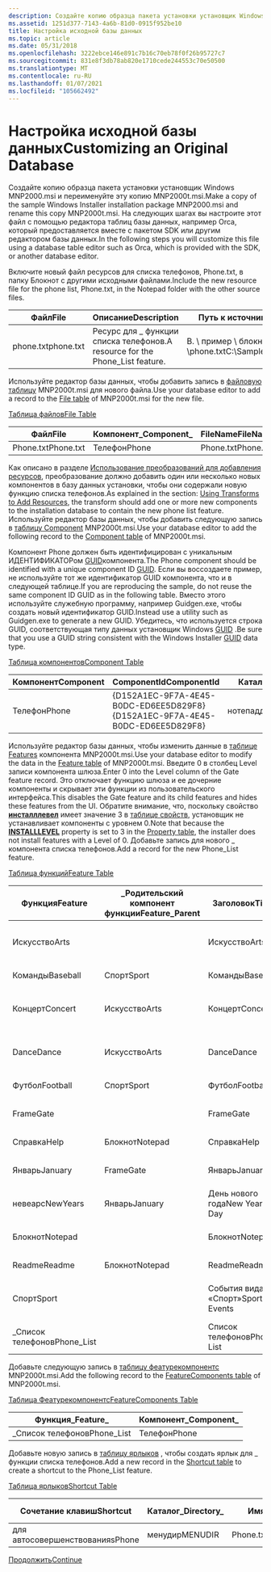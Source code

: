 ```yaml
---
description: Создайте копию образца пакета установки установщик Windows MNP2000.msi и переименуйте эту копию MNP2000t.msi.
ms.assetid: 1251d377-7143-4a6b-81d0-0915f952be10
title: Настройка исходной базы данных
ms.topic: article
ms.date: 05/31/2018
ms.openlocfilehash: 3222ebce146e891c7b16c70eb78f0f26b95727c7
ms.sourcegitcommit: 831e8f3db78ab820e1710cede244553c70e50500
ms.translationtype: MT
ms.contentlocale: ru-RU
ms.lasthandoff: 01/07/2021
ms.locfileid: "105662492"
---
```

# <a name="customizing-an-original-database"></a><span data-ttu-id="f3932-103">Настройка исходной базы данных</span><span class="sxs-lookup"><span data-stu-id="f3932-103">Customizing an Original Database</span></span>

<span data-ttu-id="f3932-104">Создайте копию образца пакета установки установщик Windows MNP2000.msi и переименуйте эту копию MNP2000t.msi.</span><span class="sxs-lookup"><span data-stu-id="f3932-104">Make a copy of the sample Windows Installer installation package MNP2000.msi and rename this copy MNP2000t.msi.</span></span> <span data-ttu-id="f3932-105">На следующих шагах вы настроите этот файл с помощью редактора таблиц базы данных, например Orca, который предоставляется вместе с пакетом SDK или другим редактором базы данных.</span><span class="sxs-lookup"><span data-stu-id="f3932-105">In the following steps you will customize this file using a database table editor such as Orca, which is provided with the SDK, or another database editor.</span></span>

<span data-ttu-id="f3932-106">Включите новый файл ресурсов для списка телефонов, Phone.txt, в папку Блокнот с другими исходными файлами.</span><span class="sxs-lookup"><span data-stu-id="f3932-106">Include the new resource file for the phone list, Phone.txt, in the Notepad folder with the other source files.</span></span>



| <span data-ttu-id="f3932-107">Файл</span><span class="sxs-lookup"><span data-stu-id="f3932-107">File</span></span>      | <span data-ttu-id="f3932-108">Описание</span><span class="sxs-lookup"><span data-stu-id="f3932-108">Description</span></span>                             | <span data-ttu-id="f3932-109">Путь к источнику</span><span class="sxs-lookup"><span data-stu-id="f3932-109">Path to source</span></span>                 | <span data-ttu-id="f3932-110">Путь к целевому объекту</span><span class="sxs-lookup"><span data-stu-id="f3932-110">Path to target</span></span>                               |
|-----------|-----------------------------------------|--------------------------------|----------------------------------------------|
| <span data-ttu-id="f3932-111">phone.txt</span><span class="sxs-lookup"><span data-stu-id="f3932-111">phone.txt</span></span> | <span data-ttu-id="f3932-112">Ресурс для \_ функции списка телефонов.</span><span class="sxs-lookup"><span data-stu-id="f3932-112">A resource for the Phone\_List feature.</span></span> | <span data-ttu-id="f3932-113">В. \\ пример \\ блокнота \\phone.txt</span><span class="sxs-lookup"><span data-stu-id="f3932-113">C:\\Sample\\Notepad\\phone.txt</span></span> | <span data-ttu-id="f3932-114">\[ProgramFilesFolder \] \\ Red \_ парковки \\phone.txt</span><span class="sxs-lookup"><span data-stu-id="f3932-114">\[ProgramFilesFolder\]\\Red\_Park\\phone.txt</span></span> |



 

<span data-ttu-id="f3932-115">Используйте редактор базы данных, чтобы добавить запись в [файловую таблицу](file-table.md) MNP2000t.msi для нового файла.</span><span class="sxs-lookup"><span data-stu-id="f3932-115">Use your database editor to add a record to the [File table](file-table.md) of MNP2000t.msi for the new file.</span></span>

[<span data-ttu-id="f3932-116">Таблица файлов</span><span class="sxs-lookup"><span data-stu-id="f3932-116">File Table</span></span>](file-table.md)



| <span data-ttu-id="f3932-117">Файл</span><span class="sxs-lookup"><span data-stu-id="f3932-117">File</span></span>      | <span data-ttu-id="f3932-118">Компонент\_</span><span class="sxs-lookup"><span data-stu-id="f3932-118">Component\_</span></span> | <span data-ttu-id="f3932-119">FileName</span><span class="sxs-lookup"><span data-stu-id="f3932-119">FileName</span></span>  | <span data-ttu-id="f3932-120">FileSize</span><span class="sxs-lookup"><span data-stu-id="f3932-120">FileSize</span></span> | <span data-ttu-id="f3932-121">Версия</span><span class="sxs-lookup"><span data-stu-id="f3932-121">Version</span></span> | <span data-ttu-id="f3932-122">Язык</span><span class="sxs-lookup"><span data-stu-id="f3932-122">Language</span></span> | <span data-ttu-id="f3932-123">Атрибуты</span><span class="sxs-lookup"><span data-stu-id="f3932-123">Attributes</span></span> | <span data-ttu-id="f3932-124">Последовательность</span><span class="sxs-lookup"><span data-stu-id="f3932-124">Sequence</span></span> |
|-----------|-------------|-----------|----------|---------|----------|------------|----------|
| <span data-ttu-id="f3932-125">Phone.txt</span><span class="sxs-lookup"><span data-stu-id="f3932-125">Phone.txt</span></span> | <span data-ttu-id="f3932-126">Телефон</span><span class="sxs-lookup"><span data-stu-id="f3932-126">Phone</span></span>       | <span data-ttu-id="f3932-127">Phone.txt</span><span class="sxs-lookup"><span data-stu-id="f3932-127">Phone.txt</span></span> | <span data-ttu-id="f3932-128">1000</span><span class="sxs-lookup"><span data-stu-id="f3932-128">1000</span></span>     |         |          | <span data-ttu-id="f3932-129">0</span><span class="sxs-lookup"><span data-stu-id="f3932-129">0</span></span>          | <span data-ttu-id="f3932-130">1</span><span class="sxs-lookup"><span data-stu-id="f3932-130">1</span></span>        |



 

<span data-ttu-id="f3932-131">Как описано в разделе [Использование преобразований для добавления ресурсов](using-transforms-to-add-resources.md), преобразование должно добавить один или несколько новых компонентов в базу данных установки, чтобы они содержали новую функцию списка телефонов.</span><span class="sxs-lookup"><span data-stu-id="f3932-131">As explained in the section: [Using Transforms to Add Resources](using-transforms-to-add-resources.md), the transform should add one or more new components to the installation database to contain the new phone list feature.</span></span> <span data-ttu-id="f3932-132">Используйте редактор базы данных, чтобы добавить следующую запись в [таблицу Component](component-table.md) MNP2000t.msi.</span><span class="sxs-lookup"><span data-stu-id="f3932-132">Use your database editor to add the following record to the [Component table](component-table.md) of MNP2000t.msi.</span></span>

<span data-ttu-id="f3932-133">Компонент Phone должен быть идентифицирован с уникальным ИДЕНТИФИКАТОРом [GUID](guid.md)компонента.</span><span class="sxs-lookup"><span data-stu-id="f3932-133">The Phone component should be identified with a unique component ID [GUID](guid.md).</span></span> <span data-ttu-id="f3932-134">Если вы воссоздаете пример, не используйте тот же идентификатор GUID компонента, что и в следующей таблице.</span><span class="sxs-lookup"><span data-stu-id="f3932-134">If you are reproducing the sample, do not reuse the same component ID GUID as in the following table.</span></span> <span data-ttu-id="f3932-135">Вместо этого используйте служебную программу, например Guidgen.exe, чтобы создать новый идентификатор GUID.</span><span class="sxs-lookup"><span data-stu-id="f3932-135">Instead use a utility such as Guidgen.exe to generate a new GUID.</span></span> <span data-ttu-id="f3932-136">Убедитесь, что используется строка GUID, соответствующая типу данных установщик Windows [GUID](guid.md) .</span><span class="sxs-lookup"><span data-stu-id="f3932-136">Be sure that you use a GUID string consistent with the Windows Installer [GUID](guid.md) data type.</span></span>

[<span data-ttu-id="f3932-137">Таблица компонентов</span><span class="sxs-lookup"><span data-stu-id="f3932-137">Component Table</span></span>](component-table.md)



| <span data-ttu-id="f3932-138">Компонент</span><span class="sxs-lookup"><span data-stu-id="f3932-138">Component</span></span> | <span data-ttu-id="f3932-139">ComponentId</span><span class="sxs-lookup"><span data-stu-id="f3932-139">ComponentId</span></span>                            | <span data-ttu-id="f3932-140">Каталог\_</span><span class="sxs-lookup"><span data-stu-id="f3932-140">Directory\_</span></span> | <span data-ttu-id="f3932-141">Атрибуты</span><span class="sxs-lookup"><span data-stu-id="f3932-141">Attributes</span></span> | <span data-ttu-id="f3932-142">Условие</span><span class="sxs-lookup"><span data-stu-id="f3932-142">Condition</span></span> | <span data-ttu-id="f3932-143">Путь</span><span class="sxs-lookup"><span data-stu-id="f3932-143">Keypath</span></span>   |
|-----------|----------------------------------------|-------------|------------|-----------|-----------|
| <span data-ttu-id="f3932-144">Телефон</span><span class="sxs-lookup"><span data-stu-id="f3932-144">Phone</span></span>     | <span data-ttu-id="f3932-145">{D152A1EC-9F7A-4E45-B0DC-ED6EE5D829F8}</span><span class="sxs-lookup"><span data-stu-id="f3932-145">{D152A1EC-9F7A-4E45-B0DC-ED6EE5D829F8}</span></span> | <span data-ttu-id="f3932-146">нотепаддир</span><span class="sxs-lookup"><span data-stu-id="f3932-146">NOTEPADDIR</span></span>  | <span data-ttu-id="f3932-147">2</span><span class="sxs-lookup"><span data-stu-id="f3932-147">2</span></span>          |           | <span data-ttu-id="f3932-148">Phone.txt</span><span class="sxs-lookup"><span data-stu-id="f3932-148">Phone.txt</span></span> |



 

<span data-ttu-id="f3932-149">Используйте редактор базы данных, чтобы изменить данные в [таблице Features](feature-table.md) компонента MNP2000t.msi.</span><span class="sxs-lookup"><span data-stu-id="f3932-149">Use your database editor to modify the data in the [Feature table](feature-table.md) of MNP2000t.msi.</span></span> <span data-ttu-id="f3932-150">Введите 0 в столбец Level записи компонента шлюза.</span><span class="sxs-lookup"><span data-stu-id="f3932-150">Enter 0 into the Level column of the Gate feature record.</span></span> <span data-ttu-id="f3932-151">Это отключает функцию шлюза и ее дочерние компоненты и скрывает эти функции из пользовательского интерфейса.</span><span class="sxs-lookup"><span data-stu-id="f3932-151">This disables the Gate feature and its child features and hides these features from the UI.</span></span> <span data-ttu-id="f3932-152">Обратите внимание, что, поскольку свойство [**инсталллевел**](installlevel.md) имеет значение 3 в [таблице свойств](property-table.md), установщик не устанавливает компоненты с уровнем 0.</span><span class="sxs-lookup"><span data-stu-id="f3932-152">Note that because the [**INSTALLLEVEL**](installlevel.md) property is set to 3 in the [Property table](property-table.md), the installer does not install features with a Level of 0.</span></span> <span data-ttu-id="f3932-153">Добавьте запись для нового \_ компонента списка телефонов.</span><span class="sxs-lookup"><span data-stu-id="f3932-153">Add a record for the new Phone\_List feature.</span></span>

[<span data-ttu-id="f3932-154">Таблица функций</span><span class="sxs-lookup"><span data-stu-id="f3932-154">Feature Table</span></span>](feature-table.md)



| <span data-ttu-id="f3932-155">Функция</span><span class="sxs-lookup"><span data-stu-id="f3932-155">Feature</span></span>     | <span data-ttu-id="f3932-156">\_Родительский компонент функции</span><span class="sxs-lookup"><span data-stu-id="f3932-156">Feature\_Parent</span></span> | <span data-ttu-id="f3932-157">Заголовок</span><span class="sxs-lookup"><span data-stu-id="f3932-157">Title</span></span>         | <span data-ttu-id="f3932-158">Описание</span><span class="sxs-lookup"><span data-stu-id="f3932-158">Description</span></span>                | <span data-ttu-id="f3932-159">Отображение</span><span class="sxs-lookup"><span data-stu-id="f3932-159">Display</span></span> | <span data-ttu-id="f3932-160">Level</span><span class="sxs-lookup"><span data-stu-id="f3932-160">Level</span></span> | <span data-ttu-id="f3932-161">Каталог\_</span><span class="sxs-lookup"><span data-stu-id="f3932-161">Directory\_</span></span> | <span data-ttu-id="f3932-162">Атрибуты</span><span class="sxs-lookup"><span data-stu-id="f3932-162">Attributes</span></span> |
|-------------|-----------------|---------------|----------------------------|---------|-------|-------------|------------|
| <span data-ttu-id="f3932-163">Искусство</span><span class="sxs-lookup"><span data-stu-id="f3932-163">Arts</span></span>        |                 | <span data-ttu-id="f3932-164">Искусство</span><span class="sxs-lookup"><span data-stu-id="f3932-164">Arts</span></span>          | <span data-ttu-id="f3932-165">Искусство событий с красной приостановкой.</span><span class="sxs-lookup"><span data-stu-id="f3932-165">Arts events at Red Park.</span></span>   | <span data-ttu-id="f3932-166">20</span><span class="sxs-lookup"><span data-stu-id="f3932-166">20</span></span>      | <span data-ttu-id="f3932-167">3</span><span class="sxs-lookup"><span data-stu-id="f3932-167">3</span></span>     | <span data-ttu-id="f3932-168">нотепаддир</span><span class="sxs-lookup"><span data-stu-id="f3932-168">NOTEPADDIR</span></span>  | <span data-ttu-id="f3932-169">0</span><span class="sxs-lookup"><span data-stu-id="f3932-169">0</span></span>          |
| <span data-ttu-id="f3932-170">Команды</span><span class="sxs-lookup"><span data-stu-id="f3932-170">Baseball</span></span>    | <span data-ttu-id="f3932-171">Спорт</span><span class="sxs-lookup"><span data-stu-id="f3932-171">Sport</span></span>           | <span data-ttu-id="f3932-172">Команды</span><span class="sxs-lookup"><span data-stu-id="f3932-172">Baseball</span></span>      | <span data-ttu-id="f3932-173">Бейсбольные игры</span><span class="sxs-lookup"><span data-stu-id="f3932-173">Baseball Games</span></span>             | <span data-ttu-id="f3932-174">17</span><span class="sxs-lookup"><span data-stu-id="f3932-174">17</span></span>      | <span data-ttu-id="f3932-175">3</span><span class="sxs-lookup"><span data-stu-id="f3932-175">3</span></span>     | <span data-ttu-id="f3932-176">спортдир</span><span class="sxs-lookup"><span data-stu-id="f3932-176">SPORTDIR</span></span>    | <span data-ttu-id="f3932-177">32</span><span class="sxs-lookup"><span data-stu-id="f3932-177">32</span></span>         |
| <span data-ttu-id="f3932-178">Концерт</span><span class="sxs-lookup"><span data-stu-id="f3932-178">Concert</span></span>     | <span data-ttu-id="f3932-179">Искусство</span><span class="sxs-lookup"><span data-stu-id="f3932-179">Arts</span></span>            | <span data-ttu-id="f3932-180">Концерт</span><span class="sxs-lookup"><span data-stu-id="f3932-180">Concert</span></span>       | <span data-ttu-id="f3932-181">Концерт событий с красной приостановкой</span><span class="sxs-lookup"><span data-stu-id="f3932-181">Concert events at Red Park</span></span> | <span data-ttu-id="f3932-182">21</span><span class="sxs-lookup"><span data-stu-id="f3932-182">21</span></span>      | <span data-ttu-id="f3932-183">3</span><span class="sxs-lookup"><span data-stu-id="f3932-183">3</span></span>     | <span data-ttu-id="f3932-184">артсдир</span><span class="sxs-lookup"><span data-stu-id="f3932-184">ARTSDIR</span></span>     | <span data-ttu-id="f3932-185">2</span><span class="sxs-lookup"><span data-stu-id="f3932-185">2</span></span>          |
| <span data-ttu-id="f3932-186">Dance</span><span class="sxs-lookup"><span data-stu-id="f3932-186">Dance</span></span>       | <span data-ttu-id="f3932-187">Искусство</span><span class="sxs-lookup"><span data-stu-id="f3932-187">Arts</span></span>            | <span data-ttu-id="f3932-188">Dance</span><span class="sxs-lookup"><span data-stu-id="f3932-188">Dance</span></span>         | <span data-ttu-id="f3932-189">Dance события с красной приостановкой</span><span class="sxs-lookup"><span data-stu-id="f3932-189">Dance events at Red Park</span></span>   | <span data-ttu-id="f3932-190">23</span><span class="sxs-lookup"><span data-stu-id="f3932-190">23</span></span>      | <span data-ttu-id="f3932-191">3</span><span class="sxs-lookup"><span data-stu-id="f3932-191">3</span></span>     | <span data-ttu-id="f3932-192">артсдир</span><span class="sxs-lookup"><span data-stu-id="f3932-192">ARTSDIR</span></span>     | <span data-ttu-id="f3932-193">2</span><span class="sxs-lookup"><span data-stu-id="f3932-193">2</span></span>          |
| <span data-ttu-id="f3932-194">Футбол</span><span class="sxs-lookup"><span data-stu-id="f3932-194">Football</span></span>    | <span data-ttu-id="f3932-195">Спорт</span><span class="sxs-lookup"><span data-stu-id="f3932-195">Sport</span></span>           | <span data-ttu-id="f3932-196">Футбол</span><span class="sxs-lookup"><span data-stu-id="f3932-196">Football</span></span>      | <span data-ttu-id="f3932-197">Игры футболки</span><span class="sxs-lookup"><span data-stu-id="f3932-197">Football Games</span></span>             | <span data-ttu-id="f3932-198">19</span><span class="sxs-lookup"><span data-stu-id="f3932-198">19</span></span>      | <span data-ttu-id="f3932-199">3</span><span class="sxs-lookup"><span data-stu-id="f3932-199">3</span></span>     | <span data-ttu-id="f3932-200">спортдир</span><span class="sxs-lookup"><span data-stu-id="f3932-200">SPORTDIR</span></span>    | <span data-ttu-id="f3932-201">2</span><span class="sxs-lookup"><span data-stu-id="f3932-201">2</span></span>          |
| <span data-ttu-id="f3932-202">Frame</span><span class="sxs-lookup"><span data-stu-id="f3932-202">Gate</span></span>        |                 | <span data-ttu-id="f3932-203">Frame</span><span class="sxs-lookup"><span data-stu-id="f3932-203">Gate</span></span>          | <span data-ttu-id="f3932-204">Допуски Красного парковки</span><span class="sxs-lookup"><span data-stu-id="f3932-204">Red Park's Admissions</span></span>      | <span data-ttu-id="f3932-205">6</span><span class="sxs-lookup"><span data-stu-id="f3932-205">6</span></span>       | <span data-ttu-id="f3932-206">0</span><span class="sxs-lookup"><span data-stu-id="f3932-206">0</span></span>     | <span data-ttu-id="f3932-207">нотепаддир</span><span class="sxs-lookup"><span data-stu-id="f3932-207">NOTEPADDIR</span></span>  | <span data-ttu-id="f3932-208">0</span><span class="sxs-lookup"><span data-stu-id="f3932-208">0</span></span>          |
| <span data-ttu-id="f3932-209">Справка</span><span class="sxs-lookup"><span data-stu-id="f3932-209">Help</span></span>        | <span data-ttu-id="f3932-210">Блокнот</span><span class="sxs-lookup"><span data-stu-id="f3932-210">Notepad</span></span>         | <span data-ttu-id="f3932-211">Справка</span><span class="sxs-lookup"><span data-stu-id="f3932-211">Help</span></span>          | <span data-ttu-id="f3932-212">Файл справки.</span><span class="sxs-lookup"><span data-stu-id="f3932-212">Help file.</span></span>                 | <span data-ttu-id="f3932-213">5</span><span class="sxs-lookup"><span data-stu-id="f3932-213">5</span></span>       | <span data-ttu-id="f3932-214">3</span><span class="sxs-lookup"><span data-stu-id="f3932-214">3</span></span>     | <span data-ttu-id="f3932-215">нотепаддир</span><span class="sxs-lookup"><span data-stu-id="f3932-215">NOTEPADDIR</span></span>  | <span data-ttu-id="f3932-216">1</span><span class="sxs-lookup"><span data-stu-id="f3932-216">1</span></span>          |
| <span data-ttu-id="f3932-217">Январь</span><span class="sxs-lookup"><span data-stu-id="f3932-217">January</span></span>     | <span data-ttu-id="f3932-218">Frame</span><span class="sxs-lookup"><span data-stu-id="f3932-218">Gate</span></span>            | <span data-ttu-id="f3932-219">Январь</span><span class="sxs-lookup"><span data-stu-id="f3932-219">January</span></span>       | <span data-ttu-id="f3932-220">Припуски за Январь</span><span class="sxs-lookup"><span data-stu-id="f3932-220">January Admissions</span></span>         | <span data-ttu-id="f3932-221">10</span><span class="sxs-lookup"><span data-stu-id="f3932-221">10</span></span>      | <span data-ttu-id="f3932-222">3</span><span class="sxs-lookup"><span data-stu-id="f3932-222">3</span></span>     | <span data-ttu-id="f3932-223">мондир</span><span class="sxs-lookup"><span data-stu-id="f3932-223">MONDIR</span></span>      | <span data-ttu-id="f3932-224">2</span><span class="sxs-lookup"><span data-stu-id="f3932-224">2</span></span>          |
| <span data-ttu-id="f3932-225">невеарс</span><span class="sxs-lookup"><span data-stu-id="f3932-225">NewYears</span></span>    | <span data-ttu-id="f3932-226">Январь</span><span class="sxs-lookup"><span data-stu-id="f3932-226">January</span></span>         | <span data-ttu-id="f3932-227">День нового года</span><span class="sxs-lookup"><span data-stu-id="f3932-227">New Years Day</span></span> | <span data-ttu-id="f3932-228">Почасовые припуски за новый год</span><span class="sxs-lookup"><span data-stu-id="f3932-228">New Years Day Admissions</span></span>   | <span data-ttu-id="f3932-229">11</span><span class="sxs-lookup"><span data-stu-id="f3932-229">11</span></span>      | <span data-ttu-id="f3932-230">3</span><span class="sxs-lookup"><span data-stu-id="f3932-230">3</span></span>     | <span data-ttu-id="f3932-231">холдир</span><span class="sxs-lookup"><span data-stu-id="f3932-231">HOLDIR</span></span>      | <span data-ttu-id="f3932-232">2</span><span class="sxs-lookup"><span data-stu-id="f3932-232">2</span></span>          |
| <span data-ttu-id="f3932-233">Блокнот</span><span class="sxs-lookup"><span data-stu-id="f3932-233">Notepad</span></span>     |                 | <span data-ttu-id="f3932-234">Блокнот</span><span class="sxs-lookup"><span data-stu-id="f3932-234">Notepad</span></span>       | <span data-ttu-id="f3932-235">Редактор блокнота</span><span class="sxs-lookup"><span data-stu-id="f3932-235">Notepad Editor</span></span>             | <span data-ttu-id="f3932-236">1</span><span class="sxs-lookup"><span data-stu-id="f3932-236">1</span></span>       | <span data-ttu-id="f3932-237">3</span><span class="sxs-lookup"><span data-stu-id="f3932-237">3</span></span>     | <span data-ttu-id="f3932-238">нотепаддир</span><span class="sxs-lookup"><span data-stu-id="f3932-238">NOTEPADDIR</span></span>  | <span data-ttu-id="f3932-239">0</span><span class="sxs-lookup"><span data-stu-id="f3932-239">0</span></span>          |
| <span data-ttu-id="f3932-240">Readme</span><span class="sxs-lookup"><span data-stu-id="f3932-240">Readme</span></span>      | <span data-ttu-id="f3932-241">Блокнот</span><span class="sxs-lookup"><span data-stu-id="f3932-241">Notepad</span></span>         | <span data-ttu-id="f3932-242">Readme</span><span class="sxs-lookup"><span data-stu-id="f3932-242">Readme</span></span>        | <span data-ttu-id="f3932-243">Файл сведений</span><span class="sxs-lookup"><span data-stu-id="f3932-243">Readme File</span></span>                | <span data-ttu-id="f3932-244">3</span><span class="sxs-lookup"><span data-stu-id="f3932-244">3</span></span>       | <span data-ttu-id="f3932-245">3</span><span class="sxs-lookup"><span data-stu-id="f3932-245">3</span></span>     | <span data-ttu-id="f3932-246">нотепаддир</span><span class="sxs-lookup"><span data-stu-id="f3932-246">NOTEPADDIR</span></span>  | <span data-ttu-id="f3932-247">0</span><span class="sxs-lookup"><span data-stu-id="f3932-247">0</span></span>          |
| <span data-ttu-id="f3932-248">Спорт</span><span class="sxs-lookup"><span data-stu-id="f3932-248">Sport</span></span>       |                 | <span data-ttu-id="f3932-249">События вида «Спорт»</span><span class="sxs-lookup"><span data-stu-id="f3932-249">Sport Events</span></span>  | <span data-ttu-id="f3932-250">События вида спорта с красной приостановкой</span><span class="sxs-lookup"><span data-stu-id="f3932-250">Sport Events at Red Park</span></span>   | <span data-ttu-id="f3932-251">14</span><span class="sxs-lookup"><span data-stu-id="f3932-251">14</span></span>      | <span data-ttu-id="f3932-252">3</span><span class="sxs-lookup"><span data-stu-id="f3932-252">3</span></span>     | <span data-ttu-id="f3932-253">нотепаддир</span><span class="sxs-lookup"><span data-stu-id="f3932-253">NOTEPADDIR</span></span>  | <span data-ttu-id="f3932-254">0</span><span class="sxs-lookup"><span data-stu-id="f3932-254">0</span></span>          |
| <span data-ttu-id="f3932-255">\_Список телефонов</span><span class="sxs-lookup"><span data-stu-id="f3932-255">Phone\_List</span></span> |                 | <span data-ttu-id="f3932-256">Список телефонов</span><span class="sxs-lookup"><span data-stu-id="f3932-256">Phone List</span></span>    | <span data-ttu-id="f3932-257">Список телефонов</span><span class="sxs-lookup"><span data-stu-id="f3932-257">Phone List</span></span>                 | <span data-ttu-id="f3932-258">24</span><span class="sxs-lookup"><span data-stu-id="f3932-258">24</span></span>      | <span data-ttu-id="f3932-259">3</span><span class="sxs-lookup"><span data-stu-id="f3932-259">3</span></span>     | <span data-ttu-id="f3932-260">нотепаддир</span><span class="sxs-lookup"><span data-stu-id="f3932-260">NOTEPADDIR</span></span>  | <span data-ttu-id="f3932-261">0</span><span class="sxs-lookup"><span data-stu-id="f3932-261">0</span></span>          |



 

<span data-ttu-id="f3932-262">Добавьте следующую запись в [таблицу феатурекомпонентс](featurecomponents-table.md) MNP2000t.msi.</span><span class="sxs-lookup"><span data-stu-id="f3932-262">Add the following record to the [FeatureComponents table](featurecomponents-table.md) of MNP2000t.msi.</span></span>

[<span data-ttu-id="f3932-263">Таблица Феатурекомпонентс</span><span class="sxs-lookup"><span data-stu-id="f3932-263">FeatureComponents Table</span></span>](featurecomponents-table.md)



| <span data-ttu-id="f3932-264">Функция\_</span><span class="sxs-lookup"><span data-stu-id="f3932-264">Feature\_</span></span>   | <span data-ttu-id="f3932-265">Компонент\_</span><span class="sxs-lookup"><span data-stu-id="f3932-265">Component\_</span></span> |
|-------------|-------------|
| <span data-ttu-id="f3932-266">\_Список телефонов</span><span class="sxs-lookup"><span data-stu-id="f3932-266">Phone\_List</span></span> | <span data-ttu-id="f3932-267">Телефон</span><span class="sxs-lookup"><span data-stu-id="f3932-267">Phone</span></span>       |



 

<span data-ttu-id="f3932-268">Добавьте новую запись в [таблицу ярлыков](shortcut-table.md) , чтобы создать ярлык для \_ функции списка телефонов.</span><span class="sxs-lookup"><span data-stu-id="f3932-268">Add a new record in the [Shortcut table](shortcut-table.md) to create a shortcut to the Phone\_List feature.</span></span>

[<span data-ttu-id="f3932-269">Таблица ярлыков</span><span class="sxs-lookup"><span data-stu-id="f3932-269">Shortcut Table</span></span>](shortcut-table.md)



| <span data-ttu-id="f3932-270">Сочетание клавиш</span><span class="sxs-lookup"><span data-stu-id="f3932-270">Shortcut</span></span> | <span data-ttu-id="f3932-271">Каталог\_</span><span class="sxs-lookup"><span data-stu-id="f3932-271">Directory\_</span></span> | <span data-ttu-id="f3932-272">Имя</span><span class="sxs-lookup"><span data-stu-id="f3932-272">Name</span></span>      | <span data-ttu-id="f3932-273">Компонент\_</span><span class="sxs-lookup"><span data-stu-id="f3932-273">Component\_</span></span> | <span data-ttu-id="f3932-274">Целевой объект</span><span class="sxs-lookup"><span data-stu-id="f3932-274">Target</span></span>          | <span data-ttu-id="f3932-275">Аргументы</span><span class="sxs-lookup"><span data-stu-id="f3932-275">Arguments</span></span> | <span data-ttu-id="f3932-276">Описание</span><span class="sxs-lookup"><span data-stu-id="f3932-276">Description</span></span> | <span data-ttu-id="f3932-277">Сочетание клавиш</span><span class="sxs-lookup"><span data-stu-id="f3932-277">Hotkey</span></span> | <span data-ttu-id="f3932-278">Значок\_</span><span class="sxs-lookup"><span data-stu-id="f3932-278">Icon\_</span></span> | <span data-ttu-id="f3932-279">икониндекс</span><span class="sxs-lookup"><span data-stu-id="f3932-279">IconIndex</span></span> | <span data-ttu-id="f3932-280">шовкмд</span><span class="sxs-lookup"><span data-stu-id="f3932-280">ShowCmd</span></span> | <span data-ttu-id="f3932-281">вкдир</span><span class="sxs-lookup"><span data-stu-id="f3932-281">WkDir</span></span> |
|----------|-------------|-----------|-------------|-----------------|-----------|-------------|--------|--------|-----------|---------|-------|
| <span data-ttu-id="f3932-282">для автосовершенствования</span><span class="sxs-lookup"><span data-stu-id="f3932-282">sPhone</span></span>   | <span data-ttu-id="f3932-283">менудир</span><span class="sxs-lookup"><span data-stu-id="f3932-283">MENUDIR</span></span>     | <span data-ttu-id="f3932-284">Phone.txt</span><span class="sxs-lookup"><span data-stu-id="f3932-284">Phone.txt</span></span> | <span data-ttu-id="f3932-285">Телефон</span><span class="sxs-lookup"><span data-stu-id="f3932-285">Phone</span></span>       | <span data-ttu-id="f3932-286">\[\#Phone.txt\]</span><span class="sxs-lookup"><span data-stu-id="f3932-286">\[\#Phone.txt\]</span></span> |           |             |        |        |           |         |       |



 

[<span data-ttu-id="f3932-287">Продолжить</span><span class="sxs-lookup"><span data-stu-id="f3932-287">Continue</span></span>](generating-a-customization-transform.md)

 

 



